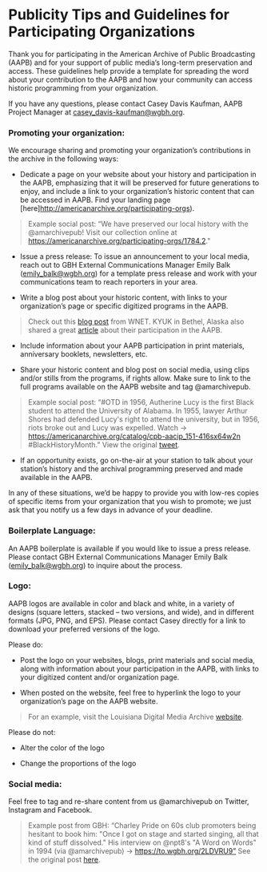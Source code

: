 # Publicity Tips and Guidelines for Participating Organizations

Thank you for participating in the American Archive of Public Broadcasting (AAPB) and for your support of public media’s long-term preservation and access. These guidelines help provide a template for spreading the word about your contribution to the AAPB and how your community can access historic programming from your organization.

If you have any questions, please contact Casey Davis Kaufman, AAPB Project Manager at [casey_davis-kaufman@wgbh.org](mailto:casey_davis-kaufman@wgbh.org).

### Promoting your organization:

We encourage sharing and promoting your organization’s contributions in the archive in the following ways:

- Dedicate a page on your website about your history and participation in the AAPB, emphasizing that it will be preserved for future generations to enjoy, and include a link to your organization’s historic content that can be accessed in AAPB. Find your landing page [here]http://americanarchive.org/participating-orgs).

>Example social post: “We have preserved our local history with the @amarchivepub! Visit our collection online at https://americanarchive.org/participating-orgs/1784.2."

- Issue a press release: To issue an announcement to your local media, reach out to GBH External Communications Manager Emily Balk (emily_balk@wgbh.org) for a template press release and work with your communications team to reach reporters in your area.

- Write a blog post about your historic content, with links to your organization’s page or specific digitized programs in the AAPB.

>Check out this [blog post](https://www.thirteen.org/blog-post/historic-black-journal-streams-for-the-first-time/) from WNET. KYUK in Bethel, Alaska also shared a great [article](https://www.alaskapublic.org/2017/10/11/worlds-largest-collection-of-yupik-and-cupik-videos-now-available-online/) about their participation in the AAPB.

- Include information about your AAPB participation in print materials, anniversary booklets, newsletters, etc.

- Share your historic content and blog post on social media, using clips and/or stills from the programs, if rights allow. Make sure to link to the full programs available on the AAPB website and tag @amarchivepub.

>Example social post: “#OTD in 1956, Autherine Lucy is the first Black student to attend the University of Alabama. In 1955, lawyer Arthur Shores had defended Lucy's right to attend the university, but in 1956, riots broke out and Lucy was expelled. Watch → https://americanarchive.org/catalog/cpb-aacip_151-416sx64w2n #BlackHistoryMonth.” View the original [tweet](https://twitter.com/amarchivepub/status/1357042930872156167).

- If an opportunity exists, go on-the-air at your station to talk about your station’s history and the archival programming preserved and made available in the AAPB.

In any of these situations, we’d be happy to provide you with low-res copies of specific items from your organization that you wish to promote; we just ask that you notify us a few days in advance of your deadline.

###  Boilerplate Language:

An AAPB boilerplate is available if you would like to issue a press release. Please contact GBH External Communications Manager Emily Balk (emily_balk@wgbh.org) to inquire about the process.

### Logo:

AAPB logos are available in color and black and white, in a variety of designs (square letters, stacked – two versions, and wide), and in different formats (JPG, PNG, and EPS). Please contact Casey directly for a link to download your preferred versions of the logo.

Please do:

- Post the logo on your websites, blogs, print materials and social media, along with information about your participation in the AAPB, with links to your digitized content and/or organization page.

- When posted on the website, feel free to hyperlink the logo to your organization’s page on the AAPB website.

>For an example, visit the Louisiana Digital Media Archive [website](http://ladigitalmedia.org/about-ldma/).

Please do not:

- Alter the color of the logo

- Change the proportions of the logo

### Social media:

Feel free to tag and re-share content from us @amarchivepub on Twitter, Instagram and Facebook.

>Example post from GBH: “Charley Pride on 60s club promoters being hesitant to book him: "Once I got on stage and started singing, all that kind of stuff dissolved." His interview on @npt8's "A Word on Words" in 1994 (via @amarchivepub) → https://to.wgbh.org/2LDVRU9” See the original post [here](https://twitter.com/GBH/status/1338521241884512256).
